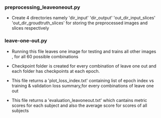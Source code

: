 
### preprocessing_leaveoneout.py
* Create 4 directories namely 'dir_input'  'dir_output'  'out_dir_input_slices' 'out_dir_groudtruth_slices' for storing the preprocessed images and slices respectively

### leave-one-out.py

* Running this file leaves one image for testing and trains all other images , for all   60 possible combinations

* Checkpoint folder is created for every combination of leave one out and each folder has checkpoints at each epoch.

* This file returns a 'plot_loss_index.txt' containing list of epoch index vs training & validation loss summary,for every combinations of leave one out

* This file returns  a 'evaluation_leavoneout.txt' which cantains metric scores for each subject and also the average score for scores of all subjects
